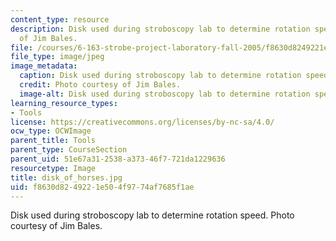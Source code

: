 ```yaml
---
content_type: resource
description: Disk used during stroboscopy lab to determine rotation speed. Photo courtesy
  of Jim Bales.
file: /courses/6-163-strobe-project-laboratory-fall-2005/f8630d8249221e504f9774af7685f1ae_disk_of_horses.jpg
file_type: image/jpeg
image_metadata:
  caption: Disk used during stroboscopy lab to determine rotation speed.
  credit: Photo courtesy of Jim Bales.
  image-alt: Disk used during stroboscopy lab to determine rotation speed.
learning_resource_types:
- Tools
license: https://creativecommons.org/licenses/by-nc-sa/4.0/
ocw_type: OCWImage
parent_title: Tools
parent_type: CourseSection
parent_uid: 51e67a31-2538-a373-46f7-721da1229636
resourcetype: Image
title: disk_of_horses.jpg
uid: f8630d82-4922-1e50-4f97-74af7685f1ae
---
```

Disk used during stroboscopy lab to determine rotation speed. Photo courtesy of Jim Bales.